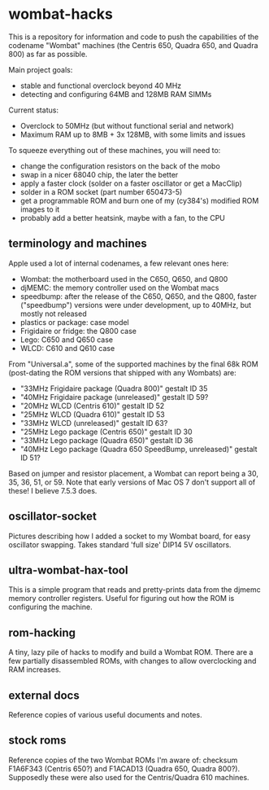 wombat-hacks
============
This is a repository for information and code to push the capabilities of the codename "Wombat" machines (the Centris 650, Quadra 650, and Quadra 800) as far as possible.

Main project goals:
* stable and functional overclock beyond 40 MHz
* detecting and configuring 64MB and 128MB RAM SIMMs

Current status:
* Overclock to 50MHz (but without functional serial and network)
* Maximum RAM up to 8MB + 3x 128MB, with some limits and issues

To squeeze everything out of these machines, you will need to:
* change the configuration resistors on the back of the mobo
* swap in a nicer 68040 chip, the later the better
* apply a faster clock (solder on a faster oscillator or get a MacClip)
* solder in a ROM socket (part number 650473-5)
* get a programmable ROM and burn one of my (cy384's) modified ROM images to it
* probably add a better heatsink, maybe with a fan, to the CPU

terminology and machines
------------------------
Apple used a lot of internal codenames, a few relevant ones here:

* Wombat: the motherboard used in the C650, Q650, and Q800
* djMEMC: the memory controller used on the Wombat macs
* speedbump: after the release of the C650, Q650, and the Q800, faster ("speedbump") versions were under development, up to 40MHz, but mostly not released
* plastics or package: case model
* Frigidaire or fridge: the Q800 case
* Lego: C650 and Q650 case
* WLCD: C610 and Q610 case

From "Universal.a", some of the supported machines by the final 68k ROM (post-dating the ROM versions that shipped with any Wombats) are:

* "33MHz Frigidaire package (Quadra 800)" gestalt ID 35
* "40MHz Frigidaire package (unreleased)" gestalt ID 59?
* "20MHz WLCD (Centris 610)" gestalt ID 52
* "25MHz WLCD (Quadra 610)" gestalt ID 53
* "33MHz WLCD (unreleased)" gestalt ID 63?
* "25MHz Lego package (Centris 650)" gestalt ID 30
* "33MHz Lego package (Quadra 650)" gestalt ID 36
* "40MHz Lego package (Quadra 650 SpeedBump, unreleased)" gestalt ID 51?

Based on jumper and resistor placement, a Wombat can report being a 30, 35, 36, 51, or 59.  Note that early versions of Mac OS 7 don't support all of these!  I believe 7.5.3 does.

oscillator-socket
-----------------
Pictures describing how I added a socket to my Wombat board, for easy oscillator swapping.  Takes standard 'full size' DIP14 5V oscillators.

ultra-wombat-hax-tool
---------------------
This is a simple program that reads and pretty-prints data from the djmemc memory controller registers.  Useful for figuring out how the ROM is configuring the machine.

rom-hacking
-----------
A tiny, lazy pile of hacks to modify and build a Wombat ROM.  There are a few partially disassembled ROMs, with changes to allow overclocking and RAM increases.

external docs
-------------
Reference copies of various useful documents and notes.

stock roms
----------
Reference copies of the two Wombat ROMs I'm aware of: checksum F1A6F343 (Centris 650?) and F1ACAD13 (Quadra 650, Quadra 800?).  Supposedly these were also used for the Centris/Quadra 610 machines.

